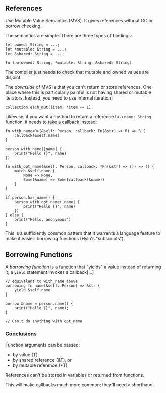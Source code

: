 ## References

Use Mutable Value Semantics (MVS). It gives references without GC or borrow checking.

The semantics are simple. There are three types of bindings:

    let owned: String = ...;
    let *mutable: String = ...;
    let &shared: String = ...;

    fn foo(owned: String, *mutable: String, &shared: String)

The compiler just needs to check that mutable and owned values are disjoint.

The _downside_ of MVS is that you can't return or store references. One place where this is
particularly painful is not having shared or mutable iterators. Instead, you need to use internal
iteration:

    collection.each_mut(|item| *item += 1);

Likewise, if you want a method to return a reference to a `name: String` function, it needs to take
a callback instead:

    fn with_name<R>(&self: Person, callback: Fn(&str) => R) => R {
        callback(&self.name)
    }

    person.with_name(|name| {
        print("Hello {}", name)
    })

    fn with_opt_name(&self: Person, callback: *Fn(&str) => ()) => () {
        match &self.name {
            None => None,
            Some(&name) => Some(callback(&name))
        }
    }

    if person.has_name() {
        person.with_opt_name(|name| {
            print("Hello {}", name)
        })
    } else {
        print("Hello, anonymous")
    }

This is a sufficiently common pattern that it warrents a language feature to make it easier:
borrowing functions (Hylo's "subscripts").

## Borrowing Functions

A _borrowing function_ is a function that "yields" a value instead of returning it; a `yield`
statement invokes a callback[...]

    // equivalent to with_name above
    borrowing fn name[&self: Person] => &str {
        yield &self.name
    }

    borrow &name = person.name() {
        print("Hello {}", name);
    }

    // Can't do anything with opt_name

### Conclusions

Function arguments can be passed:

- by value (T)
- by shared reference (&T), or
- by mutable reference (*T)

References can't be stored in variables or returned from functions.

This will make callbacks much more common; they'll need a shorthand.
